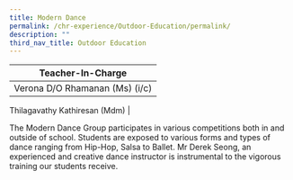 ```yaml
---
title: Modern Dance
permalink: /chr-experience/Outdoor-Education/permalink/
description: ""
third_nav_title: Outdoor Education
---
```

| Teacher-In-Charge |
| -------- | 
| Verona D/O Rhamanan (Ms) (i/c)
Thilagavathy Kathiresan (Mdm)
|

The Modern Dance Group participates in various competitions both in and outside of school. Students are exposed to various forms and types of dance ranging from Hip-Hop, Salsa to Ballet. Mr Derek Seong, an experienced and creative dance instructor is instrumental to the vigorous training our students receive. 